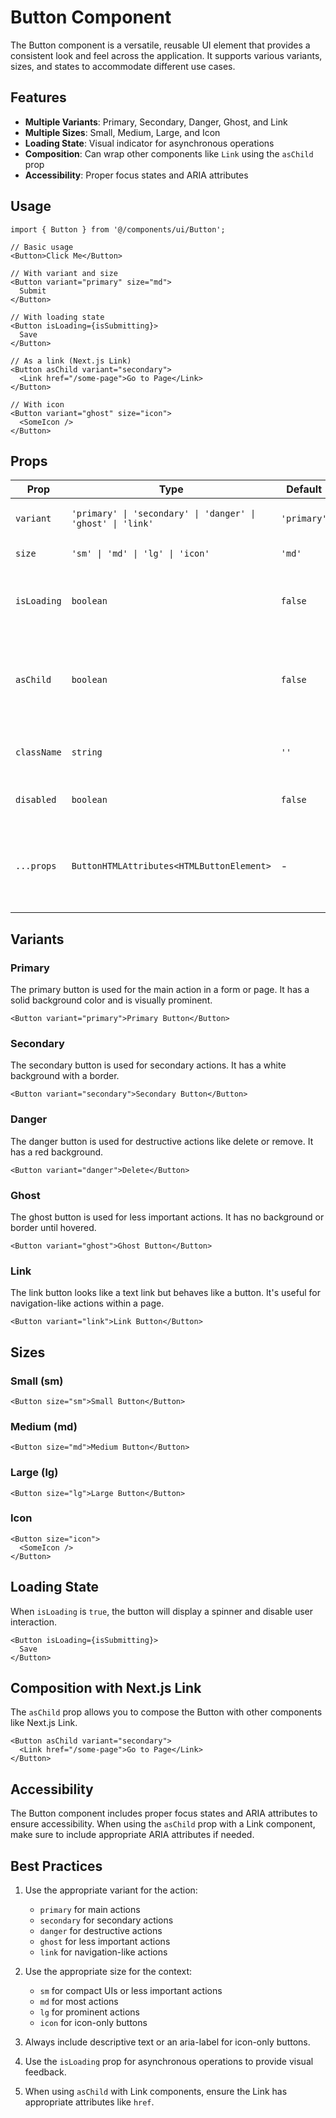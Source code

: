 # Button Component

The Button component is a versatile, reusable UI element that provides a consistent look and feel across the application. It supports various variants, sizes, and states to accommodate different use cases.

## Features

- **Multiple Variants**: Primary, Secondary, Danger, Ghost, and Link
- **Multiple Sizes**: Small, Medium, Large, and Icon
- **Loading State**: Visual indicator for asynchronous operations
- **Composition**: Can wrap other components like `Link` using the `asChild` prop
- **Accessibility**: Proper focus states and ARIA attributes

## Usage

```tsx
import { Button } from '@/components/ui/Button';

// Basic usage
<Button>Click Me</Button>

// With variant and size
<Button variant="primary" size="md">
  Submit
</Button>

// With loading state
<Button isLoading={isSubmitting}>
  Save
</Button>

// As a link (Next.js Link)
<Button asChild variant="secondary">
  <Link href="/some-page">Go to Page</Link>
</Button>

// With icon
<Button variant="ghost" size="icon">
  <SomeIcon />
</Button>
```

## Props

| Prop | Type | Default | Description |
|------|------|---------|-------------|
| `variant` | `'primary' \| 'secondary' \| 'danger' \| 'ghost' \| 'link'` | `'primary'` | The visual style of the button |
| `size` | `'sm' \| 'md' \| 'lg' \| 'icon'` | `'md'` | The size of the button |
| `isLoading` | `boolean` | `false` | Whether the button is in a loading state |
| `asChild` | `boolean` | `false` | Whether to render the children directly with the button props |
| `className` | `string` | `''` | Additional CSS classes to apply |
| `disabled` | `boolean` | `false` | Whether the button is disabled |
| `...props` | `ButtonHTMLAttributes<HTMLButtonElement>` | - | All other props are passed to the underlying button element |

## Variants

### Primary

The primary button is used for the main action in a form or page. It has a solid background color and is visually prominent.

```tsx
<Button variant="primary">Primary Button</Button>
```

### Secondary

The secondary button is used for secondary actions. It has a white background with a border.

```tsx
<Button variant="secondary">Secondary Button</Button>
```

### Danger

The danger button is used for destructive actions like delete or remove. It has a red background.

```tsx
<Button variant="danger">Delete</Button>
```

### Ghost

The ghost button is used for less important actions. It has no background or border until hovered.

```tsx
<Button variant="ghost">Ghost Button</Button>
```

### Link

The link button looks like a text link but behaves like a button. It's useful for navigation-like actions within a page.

```tsx
<Button variant="link">Link Button</Button>
```

## Sizes

### Small (sm)

```tsx
<Button size="sm">Small Button</Button>
```

### Medium (md)

```tsx
<Button size="md">Medium Button</Button>
```

### Large (lg)

```tsx
<Button size="lg">Large Button</Button>
```

### Icon

```tsx
<Button size="icon">
  <SomeIcon />
</Button>
```

## Loading State

When `isLoading` is `true`, the button will display a spinner and disable user interaction.

```tsx
<Button isLoading={isSubmitting}>
  Save
</Button>
```

## Composition with Next.js Link

The `asChild` prop allows you to compose the Button with other components like Next.js Link.

```tsx
<Button asChild variant="secondary">
  <Link href="/some-page">Go to Page</Link>
</Button>
```

## Accessibility

The Button component includes proper focus states and ARIA attributes to ensure accessibility. When using the `asChild` prop with a Link component, make sure to include appropriate ARIA attributes if needed.

## Best Practices

1. Use the appropriate variant for the action:
   - `primary` for main actions
   - `secondary` for secondary actions
   - `danger` for destructive actions
   - `ghost` for less important actions
   - `link` for navigation-like actions

2. Use the appropriate size for the context:
   - `sm` for compact UIs or less important actions
   - `md` for most actions
   - `lg` for prominent actions
   - `icon` for icon-only buttons

3. Always include descriptive text or an aria-label for icon-only buttons.

4. Use the `isLoading` prop for asynchronous operations to provide visual feedback.

5. When using `asChild` with Link components, ensure the Link has appropriate attributes like `href`.
